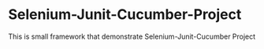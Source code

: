 # Selenium-Junit-Cucumber-Project
This is small framework that demonstrate Selenium-Junit-Cucumber Project
